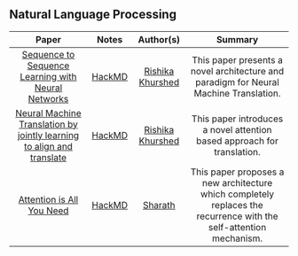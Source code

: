 ## Natural Language Processing

| Paper                                                                                                     | Notes                                               | Author(s)                                                                                            | Summary                                                                               |
|:---------------------------------------------------------------------------------------------------------:|:---------------------------------------------------:|:----------------------------------------------------------------------------------------------------:|:-------------------------------------------------------------------------------------:|
| [Sequence to Sequence Learning with Neural Networks](https://arxiv.org/abs/1409.3215)                     | [HackMD](https://hackmd.io/@photon-dodo/HyrN0wjkv)  | [Rishika](https://https://github.com/rishika2110) [Khurshed](https://https://github.com/GlazeDonuts) | This paper presents a novel architecture and paradigm for Neural Machine Translation. |
| [Neural Machine Translation by jointly learning to align and translate]( https://arxiv.org/abs/1409.0473) | [HackMD]( https://hackmd.io/@photon-dodo/HJfefAQbP) | [Rishika](https://https://github.com/rishika2110) [Khurshed](https://https://github.com/GlazeDonuts) | This paper introduces a novel attention based approach for translation.               |
| [Attention is All You Need]( https://arxiv.org/abs/1409.0473) | [HackMD]( https://hackmd.io/@FtbpSED3RQWclbmbmkChEA/HyDfftcWu) | [Sharath](https://sharathraparthy.github.io) | This paper proposes a new architecture which completely replaces the recurrence with the self-attention mechanism.                |
